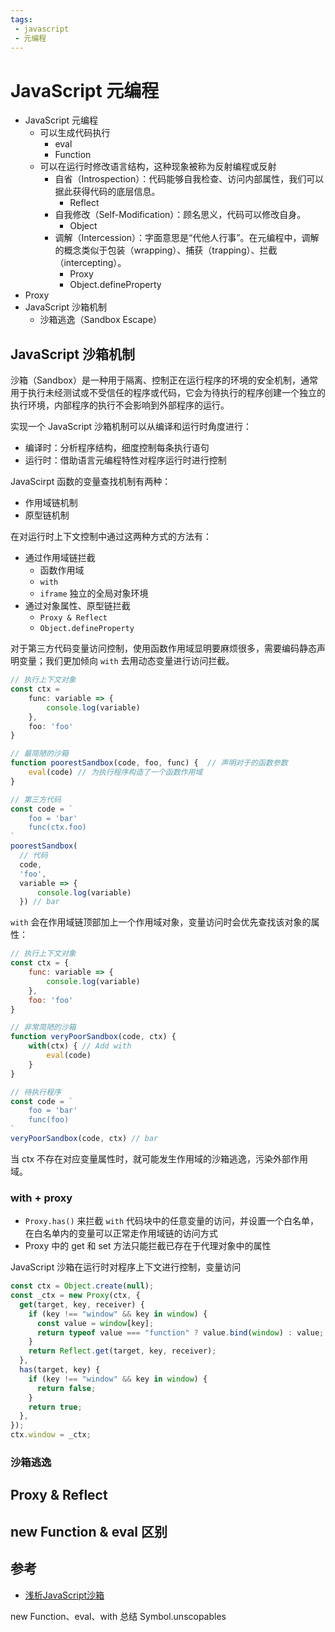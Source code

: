 ```yaml
---
tags:
 - javascript
 - 元编程
---
```


# JavaScript 元编程

- JavaScript 元编程
  - 可以生成代码执行
    - eval
    - Function
  - 可以在运行时修改语言结构，这种现象被称为反射编程或反射
    - 自省（Introspection）：代码能够自我检查、访问内部属性，我们可以据此获得代码的底层信息。
      - Reflect
    - 自我修改（Self-Modification）：顾名思义，代码可以修改自身。
      - Object
    - 调解（Intercession）：字面意思是“代他人行事”。在元编程中，调解的概念类似于包装（wrapping）、捕获（trapping）、拦截（intercepting）。
      - Proxy
      - Object.defineProperty
-  Proxy
- JavaScript 沙箱机制
  - 沙箱逃逸（Sandbox Escape）

## JavaScript 沙箱机制

沙箱（Sandbox）是一种用于隔离、控制正在运行程序的环境的安全机制，通常用于执行未经测试或不受信任的程序或代码，它会为待执行的程序创建一个独立的执行环境，内部程序的执行不会影响到外部程序的运行。

实现一个 JavaScript 沙箱机制可以从编译和运行时角度进行：
- 编译时：分析程序结构，细度控制每条执行语句
- 运行时：借助语言元编程特性对程序运行时进行控制

JavaScirpt 函数的变量查找机制有两种：

- 作用域链机制
- 原型链机制

在对运行时上下文控制中通过这两种方式的方法有：
- 通过作用域链拦截
  - 函数作用域
  - `with`
  - `iframe` 独立的全局对象环境
- 通过对象属性、原型链拦截
  - `Proxy & Reflect`
  - `Object.defineProperty`

对于第三方代码变量访问控制，使用函数作用域显明要麻烦很多，需要编码静态声明变量；我们更加倾向 `with` 去用动态变量进行访问拦截。

```js
// 执行上下文对象
const ctx = 
    func: variable => {
        console.log(variable)
    },
    foo: 'foo'
}

// 最简陋的沙箱
function poorestSandbox(code, foo, func) {  // 声明对于的函数参数
    eval(code) // 为执行程序构造了一个函数作用域
}

// 第三方代码
const code = `
    foo = 'bar'
    func(ctx.foo)
`
poorestSandbox(
  // 代码
  code,
  'foo', 
  variable => {
      console.log(variable)
  }) // bar
```

`with` 会在作用域链顶部加上一个作用域对象，变量访问时会优先查找该对象的属性：

```js
// 执行上下文对象
const ctx = {
    func: variable => {
        console.log(variable)
    },
    foo: 'foo'
}

// 非常简陋的沙箱
function veryPoorSandbox(code, ctx) {
    with(ctx) { // Add with
        eval(code)
    }
}

// 待执行程序
const code = `
    foo = 'bar'
    func(foo)
`
veryPoorSandbox(code, ctx) // bar
```

当 ctx 不存在对应变量属性时，就可能发生作用域的沙箱逃逸，污染外部作用域。

### with + proxy

- `Proxy.has()` 来拦截 `with` 代码块中的任意变量的访问，并设置一个白名单，在白名单内的变量可以正常走作用域链的访问方式
- Proxy 中的 get 和 set 方法只能拦截已存在于代理对象中的属性

JavaScript 沙箱在运行时对程序上下文进行控制，变量访问



```js
const ctx = Object.create(null);
const _ctx = new Proxy(ctx, {
  get(target, key, receiver) {
    if (key !== "window" && key in window) {
      const value = window[key];
      return typeof value === "function" ? value.bind(window) : value;
    }
    return Reflect.get(target, key, receiver);
  },
  has(target, key) {
    if (key !== "window" && key in window) {
      return false;
    }
    return true;
  },
});
ctx.window = _ctx;
```

### 沙箱逃逸

## Proxy & Reflect

## new Function & eval 区别

## 参考

- [浅析JavaScript沙箱](https://mp.weixin.qq.com/s/euHJpS6rcRRqVBIPAnbUHA)

new Function、eval、with 总结 Symbol.unscopables